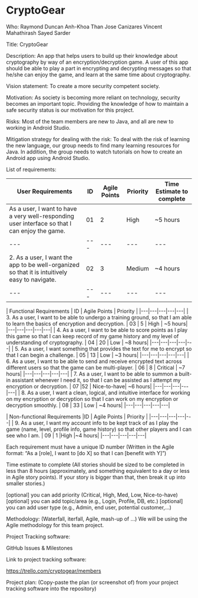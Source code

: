 # CryptoGear

Who:
Raymond Duncan
Anh-Khoa Than
Jose Canizares
Vincent Mahathirash
Sayed Sarder

Title:
CryptoGear

Description: 
An app that helps users to build up their knowledge about cryptography by way of an encryption/decryption game. A user of this app should be able to play a part in encrypting and decrypting messages so that he/she can enjoy the game, and learn at the same time about cryptography.

Vision statement: 
To create a more security competent society.

Motivation: 
As society is becoming more reliant on technology, security becomes an important topic. Providing the knowledge of how to maintain a safe security status is our motivation for this project. 

Risks: Most of the team members are new to Java, and all are new to working in Android Studio.

Mitigation strategy for dealing with the risk:
To deal with the risk of learning the new language, our group needs to find many learning resources for Java. In addition, the group needs to watch tutorials on how to create an Android app using Android Studio.

List of requirements: 


| User Requirements   | ID | Agile Points | Priority | Time Estimate to complete
|---|---|---|---|---|
|  As a user, I want to have a very well-responding user interface so that I can enjoy the game. | 01 |  2 | High | ~5 hours|
|---|---|---|---|---|
|  2. As a user, I want the app to be well-organized so that it is intuitively easy to navigate.  | 02  | 3 | Medium| ~4 hours|
|---|---|---|---|---|



| Functional Requirements   | ID | Agile Points | Priority | 
|---|---|---|---|---|
|  3. As a user, I want to be able to undergo a training ground, so that I am able to learn the basics of encryption and decryption. | 03  | 5 | High | ~5 hours|
|---|---|---|---|---|
|  4. As a user, I want to be able to score points as I play this game so that I can keep record of my game history and my level of understanding of cryptography.  | 04 | 20 |	Low | ~8 hours|
|---|---|---|---|---|
|  5. As a user, I want something that provides the text for me to encrypt so that I can begin a challenge. | 05  | 13 | Low | ~3 hours|
|---|---|---|---|---|
|  6. As a user, I want to be able to send and receive encrypted text across different users so that the game can be multi-player. | 06 | 8 | Critical | ~7 hours|
|---|---|---|---|---|
|  7. As a user, I want to be able to summon a built-in assistant whenever I need it, so that I can be assisted as I attempt my encryption or decryption. | 07 |52  | Nice-to-have| ~6 hours|
|---|---|---|---|---|
|  8. As a user, I want a clean, logical, and intuitive interface for working on my encryption or decryption so that I can work on my encryption or decryption smoothly. | 08 | 33 | Low | ~4 hours|
|---|---|---|---|---|



| Non-functional Requirements   |ID | Agile Points | Priority | 
|---|---|---|---|---|
|  9. As a user, I want my account info to be kept track of as I play the game (name, level, profile info, game history) so that other players and I can see who I am. | 09  |  1 |High |~4 hours|
|---|---|---|---|---|




Each requirement must have a unique ID number
(Written in the Agile format: “As a [role], I want to [do X] so that I can [benefit with Y]”)

Time estimate to complete
(All stories should be sized to be completed in less than 8 hours (approximately, and something equivalent to a day or less in Agile story points). If your story is bigger than that, then break it up into smaller stories.)

[optional] you can add priority (Critical, High, Med, Low, Nice-to-have)
[optional] you can add topic/area (e.g., Login, Profile, DB, etc.)
[optional] you can add user type (e.g., Admin, end user, potential customer,…)

Methodology: (Waterfall, iterfall, Agile, mash-up of …)
We will be using the Agile methodology for this team project.

Project Tracking software:

GitHub Issues & Milestones

Link to project tracking software: 

https://trello.com/cryptogear/members

Project plan: (Copy-paste the plan (or screenshot of) from your project tracking software into the repository)


